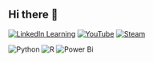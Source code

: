 ## Hi there 👋
[![LinkedIn Learning](https://img.shields.io/badge/LinkedIn%20Learning-0A66C2?logo=linkedin&logoColor=fff)](https://www.linkedin.com/in/christian-rimmerhus-vestergaard-3b046510a/)
[![YouTube](https://img.shields.io/badge/YouTube-%23FF0000.svg?logo=YouTube&logoColor=white)](https://www.youtube.com/@TheRifson)
[![Steam](https://img.shields.io/badge/Steam-%23000000.svg?logo=steam&logoColor=white)](https://steamcommunity.com/id/Rifson)

![Python](https://img.shields.io/badge/python-3670A0?style=for-the-badge&logo=python&logoColor=ffdd54)
![R](https://img.shields.io/badge/r-%23276DC3.svg?style=for-the-badge&logo=r&logoColor=white)
![Power Bi](https://img.shields.io/badge/power_bi-F2C811?style=for-the-badge&logo=powerbi&logoColor=black)
<!--
**rifson/rifson** is a ✨ _special_ ✨ repository because its `README.md` (this file) appears on your GitHub profile.

Here are some ideas to get you started:

- 🔭 I’m currently working on ...
- 🌱 I’m currently learning ...
- 👯 I’m looking to collaborate on ...
- 🤔 I’m looking for help with ...
- 💬 Ask me about ...
- 📫 How to reach me: ...
- 😄 Pronouns: ...
- ⚡ Fun fact: ...
-->
